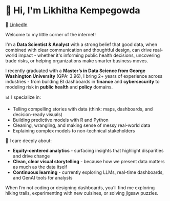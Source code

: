 
# 👋 Hi, I'm Likhitha Kempegowda

🔗 [LinkedIn](https://linkedin.com/in/likitha-k)


Welcome to my little corner of the internet!

I'm a **Data Scientist & Analyst** with a strong belief that good data, when combined with clear communication and thoughtful design, can drive real-world impact - whether it's informing public health decisions, uncovering trade risks, or helping organizations make smarter business moves.

I recently graduated with a **Master’s in Data Science from George Washington University** (GPA: 3.96), I bring 2+ years of experience across industries - from building BI dashboards in **finance** and **cybersecurity** to modeling risk in **public health** and **policy** domains.

📊 I specialize in:  
- Telling compelling stories with data (think: maps, dashboards, and decision-ready visuals)  
- Building predictive models with R and Python  
- Cleaning, wrangling, and making sense of messy real-world data  
- Explaining complex models to non-technical stakeholders  

🎯 I care deeply about:
- **Equity-centered analytics** - surfacing insights that highlight disparities and drive change  
- **Clean, clear visual storytelling** - because how we present data matters as much as the data itself  
- **Continuous learning** - currently exploring LLMs, real-time dashboards, and GenAI tools for analysts  

When I’m not coding or designing dashboards, you’ll find me exploring hiking trails, experimenting with new cuisines, or solving jigsaw puzzles.


